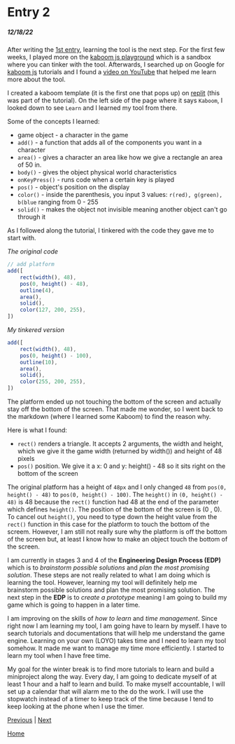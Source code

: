 # Entry 2
##### 12/18/22

After writing the [1st entry](entry01.md), learning the tool is the next step.
For the first few weeks, I played more on the [kaboom js playground](https://kaboomjs.com/play?demo=add) which is a sandbox where you can tinker with the tool. Afterwards, I searched up on Google for [kaboom js](https://kaboomjs.com/) tutorials and I found a [video on YouTube](https://www.youtube.com/watch?v=4OaHB0JbJDI) that helped me learn more about the tool.

I created a kaboom template (it is the first one that pops up) on [replit](https://replit.com/~) (this was part of the tutorial). On the left side of the page where it says `Kaboom`, I looked down to see `Learn` and I learned my tool from there.

Some of the concepts I learned:
* game object - a character in the game
* `add()` - a function that adds all of the components you want in a character
* `area()` - gives a character an area like how we give a rectangle an area of 50 in.
* `body()` - gives the object physical world characteristics
* `onKeyPress()` - runs code when a certain key is played
* `pos()` - object's position on the display
* `color()` - inside the parenthesis, you input 3 values: `r(red), g(green), b(blue` ranging from 0 - 255
* `solid()` - makes the object not invisible meaning another object can't go through it

As I followed along the tutorial, I tinkered with the code they gave me to start with.

*The original code*
```js
// add platform
add([
	rect(width(), 48),
	pos(0, height() - 48),
	outline(4),
	area(),
	solid(),
	color(127, 200, 255),
])
```

*My tinkered version*
```js
add([
	rect(width(), 48),
	pos(0, height() - 100),
	outline(10),
	area(),
	solid(),
	color(255, 200, 255),
])
```
The platform ended up not touching the bottom of the screen and actually stay off the bottom of the screen. That made me wonder, so I went back to the markdown (where I learned some Kaboom) to find the reason why.

Here is what I found:

* `rect()` renders a triangle. It accepts 2 arguments, the width and height, which we give it the game width (returned by width()) and height of 48 pixels
* `pos()` position. We give it a x: 0 and y: height() - 48 so it sits right on the bottom of the screen

The original platform has a height of `48px` and I only changed `48` from `pos(0, height() - 48)` to `pos(0, height() - 100)`. The `height()` in `(0, height() - 48)` is 48 because the `rect()` function had 48 at the end of the parameter which defines `height()`. The position of the bottom of the screen is (0 , 0). To cancel out `height()`, you need to type down the height value from the `rect()` function in this case for the platform to touch the bottom of the screem. However, I am still not really sure why the platform is off the bottom of the screen but, at least I know how to make an object touch the bottom of the screen.

I am currently in stages 3 and 4 of the **Engineering Design Process (EDP)** which is to *brainstorm possible solutions* and *plan the most promising solution*. These steps are not really related to what I am doing which is learning the tool. However, learning my tool will definitely help me brainstorm possible solutions and plan the most promising solution. The next step in the **EDP** is to *create a prototype* meaning I am going to build my game which is going to happen in a later time.

I am improving on the skills of *how to learn* and *time management*. Since right now I am learning my tool, I am going have to learn by myself. I have to search tutorials and documentations that will help me understand the game engine. Learning on your own (LOYO) takes time and I need to learn my tool somehow. It made me want to manage my time more efficiently. I started to learn my tool when I have free time.

My goal for the winter break is to find more tutorials to learn and build a miniproject along the way. Every day, I am going to dedicate myself of at least 1 hour and a half to learn and build. To make myself accountable, I will set up a calendar that will alarm me to the do the work. I will use the stopwatch instead of a timer to keep track of the time because I tend to keep looking at the phone when I use the timer.

[Previous](entry01.md) | [Next](entry03.md)

[Home](../README.md)